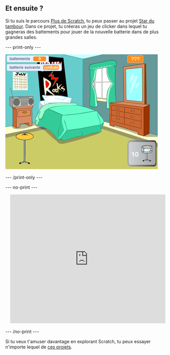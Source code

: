 ## Et ensuite ?

Si tu suis le parcours [Plus de Scratch](https://projects.raspberrypi.org/en/raspberrypi/more-scratch), tu peux passer au projet [Star du tambour](https://projects.raspberrypi.org/en/projects/drum-star). Dans ce projet, tu créeras un jeu de clicker dans lequel tu gagneras des battements pour jouer de la nouvelle batterie dans de plus grandes salles.

--- print-only ---

![La vue Scène du projet star du tambour terminé.](images/drum-star.png)

--- /print-only ---

--- no-print ---

<div class="scratch-preview" style="margin-left: 15px;">
  <iframe allowtransparency="true" width="485" height="402" src="https://scratch.mit.edu/projects/embed/522323676/?autostart=false" frameborder="0"></iframe>
</div>

--- /no-print ---

Si tu veux t'amuser davantage en explorant Scratch, tu peux essayer n'importe lequel de [ces projets](https://projects.raspberrypi.org/en/projects?software%5B%5D=scratch&curriculum%5B%5D=%201).
